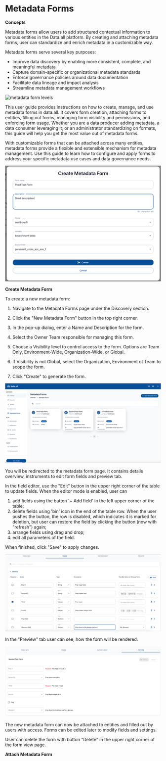 # **Metadata Forms**

**Concepts**

Metadata forms allow users to add structured contextual information to various entities in the Data.all platform. By creating and attaching metadata forms, user can standardize and enrich metadata in a customizable way.

Metadata forms serve several key purposes:

- Improve data discovery by enabling more consistent, complete, and meaningful metadata
- Capture domain-specific or organizational metadata standards
- Enforce governance policies around data documentation
- Facilitate data lineage and impact analysis
- Streamline metadata management workflows

![metadata form levels](pictures/metadata_forms/mf_levels.png#zoom#shadow)

This user guide provides instructions on how to create, manage, and use metadata forms in data.all. It covers form creation, attaching forms to entities, filling out forms, managing form visibility and permissions, and enforcing form usage. Whether you are a data producer adding metadata, a data consumer leveraging it, or an administrator standardizing on formats, this guide will help you get the most value out of metadata forms.

With customizable forms that can be attached across many entities, metadata forms provide a flexible and extensible mechanism for metadata management. Use this guide to learn how to configure and apply forms to address your specific metadata use cases and data governance needs.

![metadata form list](pictures/metadata_forms/mf_list.png#zoom#shadow)

**Create Metadata Form**

To create a new metadata form:

1. Navigate to the Metadata Forms page under the Discovery section.

2. Click the "New Metadata Form" button in the top right corner.

3. In the pop-up dialog, enter a Name and Description for the form.

4. Select the Owner Team responsible for managing this form.

5. Choose a Visibility level to control access to the form. Options are Team Only, Environment-Wide, Organization-Wide, or Global.

6. If Visibility is not Global, select the Organization, Environment ot Team to scope the form.

7. Click "Create" to generate the form.

![metadata form create](pictures/metadata_forms/mf_create.png#zoom#shadow)

You will be redirected to the metadata form page. It contains details overview, instruments to edit form fields and preview tab.

In the field editor, use the "Edit" button in the upper right corner of the table to update fields. 
When the editor mode is enabled, user can 

1. add fields using the button '+ Add field' in the left upper corner of the table;
2. delete fields using 'bin' icon in the end of the table row. When the user pushes the button, the row is disabled, which indicates it is marked for deletion, but user can restore the field by clicking the button (now with "refresh") again;
3. arrange fields using drag and drop;
4. edit all parameters of the field.

When finished, click "Save" to apply changes.

![metadata form fields](pictures/metadata_forms/mf_edit_fields.png#zoom#shadow)

In the "Preview" tab user can see, how the form will be rendered.

![metadata form preview](pictures/metadata_forms/mf_preview.png#zoom#shadow)

The new metadata form can now be attached to entities and filled out by users with access. 
Forms can be edited later to modify fields and settings.

User can delete the form with button "Delete" in the upper right corner of the form view page.

**Attach Metadata Form**

